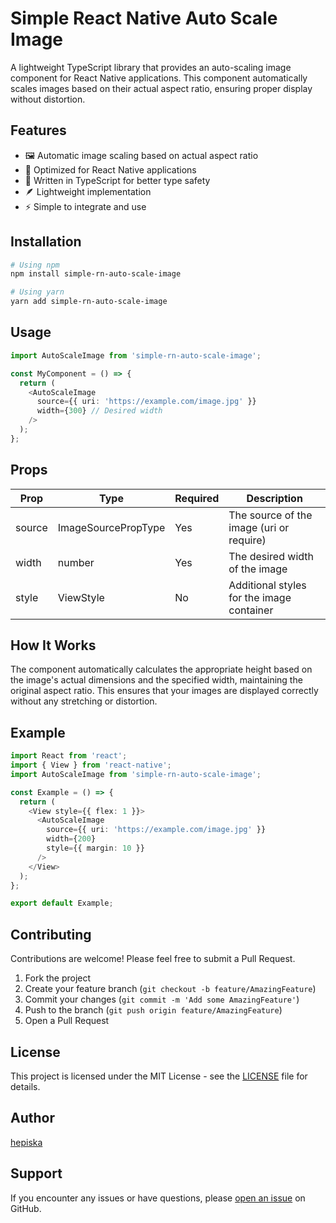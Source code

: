# Simple React Native Auto Scale Image

A lightweight TypeScript library that provides an auto-scaling image component for React Native applications. This component automatically scales images based on their actual aspect ratio, ensuring proper display without distortion.

## Features

- 🖼️ Automatic image scaling based on actual aspect ratio
- 📱 Optimized for React Native applications
- 💪 Written in TypeScript for better type safety
- 🪶 Lightweight implementation
- ⚡ Simple to integrate and use

## Installation

```bash
# Using npm
npm install simple-rn-auto-scale-image

# Using yarn
yarn add simple-rn-auto-scale-image
```

## Usage

```typescript
import AutoScaleImage from 'simple-rn-auto-scale-image';

const MyComponent = () => {
  return (
    <AutoScaleImage
      source={{ uri: 'https://example.com/image.jpg' }}
      width={300} // Desired width
    />
  );
};
```

## Props

| Prop | Type | Required | Description |
|------|------|----------|-------------|
| source | ImageSourcePropType | Yes | The source of the image (uri or require) |
| width | number | Yes | The desired width of the image |
| style | ViewStyle | No | Additional styles for the image container |

## How It Works

The component automatically calculates the appropriate height based on the image's actual dimensions and the specified width, maintaining the original aspect ratio. This ensures that your images are displayed correctly without any stretching or distortion.

## Example

```typescript
import React from 'react';
import { View } from 'react-native';
import AutoScaleImage from 'simple-rn-auto-scale-image';

const Example = () => {
  return (
    <View style={{ flex: 1 }}>
      <AutoScaleImage
        source={{ uri: 'https://example.com/image.jpg' }}
        width={200}
        style={{ margin: 10 }}
      />
    </View>
  );
};

export default Example;
```

## Contributing

Contributions are welcome! Please feel free to submit a Pull Request.

1. Fork the project
2. Create your feature branch (`git checkout -b feature/AmazingFeature`)
3. Commit your changes (`git commit -m 'Add some AmazingFeature'`)
4. Push to the branch (`git push origin feature/AmazingFeature`)
5. Open a Pull Request

## License

This project is licensed under the MIT License - see the [LICENSE](LICENSE) file for details.

## Author

[hepiska](https://github.com/hepiska)

## Support

If you encounter any issues or have questions, please [open an issue](https://github.com/hepiska/simple-rn-auto-scale-image/issues) on GitHub.
